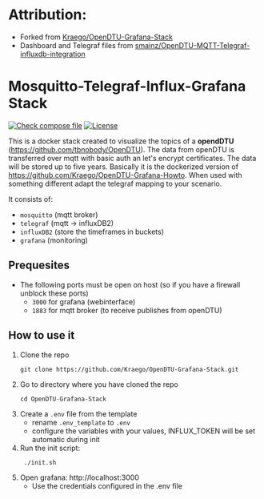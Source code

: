 # Attribution:
* Forked from [Kraego/OpenDTU-Grafana-Stack](https://github.com/Kraego/OpenDTU-Grafana-Stack)
* Dashboard and Telegraf files from [smainz/OpenDTU-MQTT-Telegraf-influxdb-integration](https://github.com/smainz/OpenDTU-MQTT-Telegraf-influxdb-integration)

# Mosquitto-Telegraf-Influx-Grafana Stack

[![Check compose file](https://github.com/Kraego/OpenDTU-Grafana-Stack/actions/workflows/yamlcheck.yml/badge.svg)](https://github.com/Kraego/OpenDTU-Grafana-Stack/actions/workflows/yamlcheck.yml)
[![License](https://img.shields.io/badge/License-MIT-blue)](#license "Go to license section")

This is a docker stack created to visualize the topics of a **opendDTU** (https://github.com/tbnobody/OpenDTU). The data from openDTU is transferred over mqtt with basic auth an let's encrypt certificates. The data will be stored up to five years. Basically it is the dockerized version of https://github.com/Kraego/OpenDTU-Grafana-Howto. When used with something different adapt the telegraf mapping to your scenario.

It consists of:
  * `mosquitto` (mqtt broker)
  * `telegraf` (mqtt -> influxDB2)
  * `influxDB2` (store the timeframes in buckets)
  * `grafana` (monitoring)

## Prequesites

* The following ports must be open on host (so if you have a firewall unblock these ports)
  * `3000` for grafana (webinterface)
  * `1883` for mqtt broker (to receive publishes from openDTU)

## How to use it

1. Clone the repo
    ```
    git clone https://github.com/Kraego/OpenDTU-Grafana-Stack.git
    ```
2. Go to directory where you have cloned the repo
    ```
    cd OpenDTU-Grafana-Stack
    ```
4. Create a `.env` file from the template
   * rename `.env_template` to `.env`
   * configure the variables with your values, INFLUX_TOKEN will be set automatic during init
5. Run the init script:
    ```
     ./init.sh
    ```
6. Open grafana: http://localhost:3000
   * Use the credentials configured in the .env file
